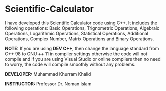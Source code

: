 # Scientific-Calculator
I have developed this Scientific Calculator code using C++.
It includes the following operations:
Basic Operations,
Trignometric Operations,
Algebraic Operations,
Logarithmic Operations,
Statistical Operations,
Additional Operations,
Complex Number,
Matrix Operations and
Binary Operations.

**NOTE:** 
If you are using **DEV C++**, then change the language standard from C++ 98 to GNU ++ 11 in compiler settings otherwise the code will not compile and if you are using Visual Studio or online compilers then no need to worry, the code will compile smoothly without any problems.

**DEVELOPER:**
Muhammad Khurram Khalid

**INSTRUCTOR:**
Professor Dr. Noman Islam
